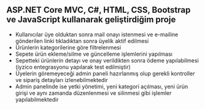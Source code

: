 ## ASP.NET Core MVC, C#, HTML, CSS, Bootstrap ve JavaScript kullanarak geliştirdiğim proje
- Kullanıcılar üye olduktan sonra mail onayı istenmesi ve e-mailine gönderilen linki tıkladıktan sonra üyelik aktif edilmesi
- Ürünlerin kategorilerine göre filtrelenmesi
- Sepete ürün ekleme/silme ve güncelleme işlemlerini yapılması
- Sepetteki ürünlerin detayı ve onay verildikten sonra ödeme yapılabilmesi (iyzico entegrasyonu yapılarak test edilmiştir)
- Üyelerin göremeyeceği admin paneli hazırlanmış olup gerekli kontroller ve sipariş detayları izlenebilmektedir
- Admin panelinde ise yetki yönetimi, yeni kategori açılması, yeni ürün girişi ve aynı zamanda düzenlenmesi ve silinmesi gibi işlemler yapılabilmektedir
